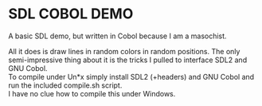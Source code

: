 # SDL COBOL DEMO
 A basic SDL demo, but written in Cobol because I am a masochist. 
 
 All it does is draw lines in random colors in random positions. The only semi-impressive thing about it is the tricks I pulled to interface SDL2 and GNU Cobol.  
 To compile under Un*x simply install SDL2 (+headers) and GNU Cobol and run the included compile.sh script.   
 I have no clue how to compile this under Windows.   
 